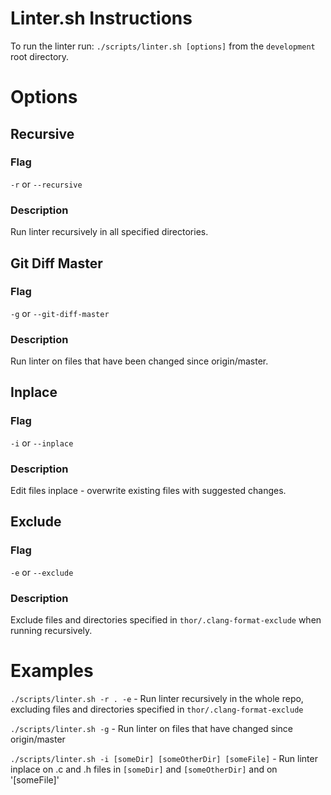 # Linter.sh Instructions
To run the linter run: `./scripts/linter.sh [options]` from the `development` root directory.

# Options

## Recursive
### Flag
`-r` or `--recursive`
### Description
Run linter recursively in all specified directories.

## Git Diff Master
### Flag
`-g` or `--git-diff-master`
### Description
Run linter on files that have been changed since origin/master.

## Inplace
### Flag
`-i` or `--inplace`
### Description
Edit files inplace - overwrite existing files with suggested changes.

## Exclude
### Flag
`-e` or `--exclude`
### Description
Exclude files and directories specified in `thor/.clang-format-exclude` when running recursively.

# Examples

`./scripts/linter.sh -r . -e`  - Run linter recursively in the whole repo, excluding files and directories specified in `thor/.clang-format-exclude`

`./scripts/linter.sh -g`  - Run linter on files that have changed since origin/master

`./scripts/linter.sh -i [someDir] [someOtherDir] [someFile]`  - Run linter inplace on .c and .h files in `[someDir]` and `[someOtherDir]` and on '[someFile]'


